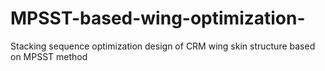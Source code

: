 # MPSST-based-wing-optimization-
Stacking sequence optimization design of CRM wing skin structure based on MPSST method
